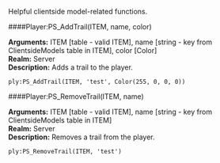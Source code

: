 <p class="lead">Helpful clientside model-related functions.</p>

####<a name="meta-addtrail"></a>Player:PS_AddTrail(ITEM, name, color)

**Arguments:** ITEM [table - valid ITEM], name [string - key from ClientsideModels table in ITEM], color [Color]  
**Realm:** <span class="server">Server</span>  
**Description:** Adds a trail to the player.

    ply:PS_AddTrail(ITEM, 'test', Color(255, 0, 0, 0))

####<a name="meta-removetrail"></a>Player:PS_RemoveTrail(ITEM, name)

**Arguments:** ITEM [table - valid ITEM], name [string - key from ClientsideModels table in ITEM]  
**Realm:** <span class="server">Server</span>  
**Description:** Removes a trail from the player.

    ply:PS_RemoveTrail(ITEM, 'test')

